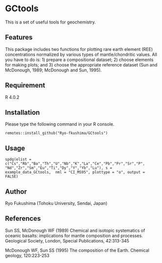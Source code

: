 # **GCtools**

This is a set of useful tools for geochemistry.

## Features
This package includes two functions for plotting rare earth element (REE) concentrations normalized by various types of mantle/chondritic values. All you have to do is: 1) prepare a compositional dataset; 2) choose elements for making plots; and 3) choose the appropriate reference dataset (Sun and McDonough, 1989; McDonough and Sun, 1995).

## Requirement
R 4.0.2
## Installation
Please type the following command in your R console.

`remotes::install_github("Ryo-fkushima/GCtools")`
## Usage
`spdg(elist = c("Cs","Rb","Ba","Th","U","Nb","K","La","Ce","Pb","Pr","Sr","P",
"Nd","Zr","Sm","Eu","Ti","Dy","Y","Yb","Lu"), s = example_data_GCtools, 
nml = "CI_MS95", plottype = "o", output = FALSE)`

## Author
Ryo Fukushima (Tohoku University, Sendai, Japan)

## References
Sun SS, McDonough WF (1989) Chemical and isotopic systematics of oceanic basalts: implications for mantle composition and processes. Geological Society, London, Special Publications, 42:313-345

McDonough WF, Sun SS (1995) The composition of the Earth. Chemical geology, 120:223-253



